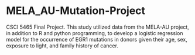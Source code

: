 # MELA_AU-Mutation-Project
CSCI 5465 Final Project. This study utilized data from the MELA-AU project, in addition to R and python programming, to develop a logistic regression model for the occurrence of EGR1 mutations in donors given their age, sex, exposure to light, and family history of cancer.
